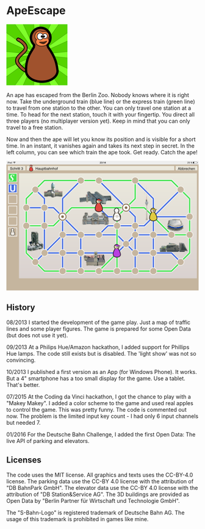 # ApeEscape

![Icon](/art/iconApe.svg)

An ape has escaped from the Berlin Zoo. Nobody knows where it is right now. Take the underground train (blue line) or the express train (green line) to travel from one station to the other. You can only travel one station at a time. To head for the next station, touch it with your fingertip. You direct all three players (no multiplayer version yet). Keep in mind that you can only travel to a free station.

Now and then the ape will let you know its position and is visible for a short time. In an instant, it vanishes again and takes its next step in secret. In the left column, you can see which train the ape took. Get ready. Catch the ape!

![Screenshot](/art/screenshot.png)

## History

08/2013
  I started the development of the game play. Just a map of traffic lines and some player figures. The game is prepared for some Open Data (but does not use it yet).

09/2013
  At a Philips Hue/Amazon hackathon, I added support for Phillips Hue lamps. The code still exists but is disabled. The 'light show' was not so convincing.

10/2013
  I published a first version as an App (for Windows Phone). It works. But a 4" smartphone has a too small display for the game. Use a tablet. That's better.

07/2015
  At the Coding da Vinci hackathon, I got the chance to play with a "Makey Makey". I added a color scheme to the game and used real apples to control the game. This was pretty funny. The code is commented out now. The problem is the limited input key count - I had only 6 input channels but needed 7.

01/2016
  For the Deutsche Bahn Challenge, I added the first Open Data: The live API of parking and elevators.

## Licenses

The code uses the MIT license. All graphics and texts uses the CC-BY-4.0 license. The parking data use the CC-BY 4.0 license with the attribution of "DB BahnPark GmbH". The elevator data use the CC-BY 4.0 license with the attribution of "DB Station&Service AG". The 3D buildings are provided as Open Data by "Berlin Partner für Wirtschaft und Technologie GmbH".

The "S-Bahn-Logo" is registered trademark of Deutsche Bahn AG. The usage of this trademark is prohibited in games like mine.
